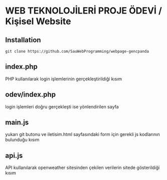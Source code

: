 # WEB TEKNOLOJİLERİ PROJE ÖDEVİ / Kişisel Website

## Installation

```
git clone https://github.com/SauWebProgramming/webpage-gencpanda
```

## index.php 

PHP kullanılarak login işlemlerinin gerçekleştirildiği kısım 

## odev/index.php 

login işlemleri doğru gerçekleşti ise yönlendirilen sayfa

## main.js

yukarı git butonu ve iletisim.html sayfasındaki form için gerekli js kodlarının bulunduğu kısım

## api.js 

API kullanılarak openweather sitesinden çekilen verilerin sitede gösterildiği kısım  

